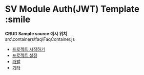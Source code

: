 SV Module Auth(JWT) Template :smile
===========================

**CRUD Sample source 예시 위치**  
src\containers\faq\FaqContainer.js  

* [프로젝트 시작하기](https://github.com/hitechinfo/template_backend_node_001/blob/master/docs/00.%20project_pre.md)  
* [프로젝트 설정](https://github.com/hitechinfo/template_backend_node_001/blob/master/docs/01.%20project_setting.md)  
* [개발](https://github.com/hitechinfo/template_backend_node_001/blob/master/docs/02.%20coding_tip.md)  
* [기타](https://github.com/hitechinfo/template_backend_node_001/blob/master/docs/03.%20etc.md)  
